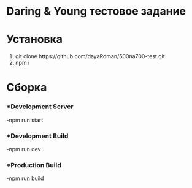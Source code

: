 # Daring & Young тестовое задание

# Установка

<ol>
    <li>git clone https://github.com/dayaRoman/500na700-test.git</li>
    <li>npm i</li>
</ol>

# Сборка

<h3>*Development Server</h3>

-npm run start

<h3>*Development Build</h3>

-npm run dev

<h3>*Production Build</h3>

-npm run build
